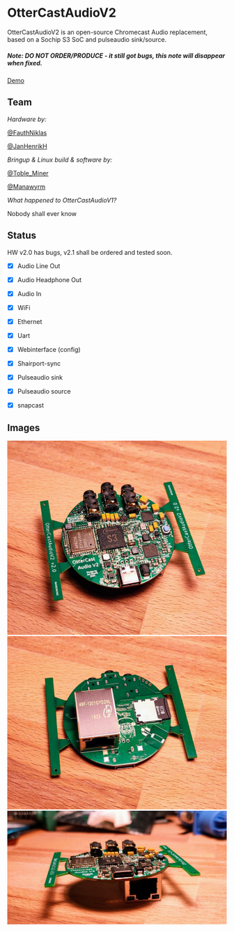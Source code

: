 # OtterCastAudioV2

OtterCastAudioV2 is an open-source Chromecast Audio replacement, based on a Sochip S3 SoC and pulseaudio sink/source.

##### Note: DO NOT ORDER/PRODUCE - it still got bugs, this note will disappear when fixed.

[Demo](https://twitter.com/Toble_Miner/status/1360255162682638337)

## Team

*Hardware by:*

[@FauthNiklas](https://twitter.com/FauthNiklas)

[@JanHenrikH](https://twitter.com/JanHenrikH)

*Bringup & Linux build & software by:*

[@Toble_Miner](https://twitter.com/Toble_Miner)

[@Manawyrm](https://twitter.com/Manawyrm)

*What happened to OtterCastAudioV1?*

Nobody shall ever know

## Status

HW v2.0 has bugs, v2.1 shall be ordered and tested soon.

 - [x] Audio Line Out
 - [x] Audio Headphone Out
 - [x] Audio In
 - [x] WiFi
 - [x] Ethernet
 - [x] Uart
 
 - [x] Webinterface (config)
 - [x] Shairport-sync
 - [x] Pulseaudio sink
 - [x] Pulseaudio source
 - [x] snapcast

## Images

![](images/1.jpg)
![](images/2.jpg)
![](images/3.jpg)
